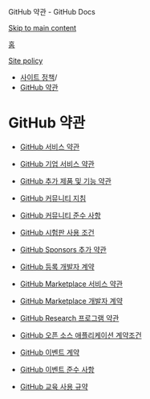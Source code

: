 GitHub 약관 - GitHub Docs

[Skip to main content](#main-content)

[홈](/ko)

[Site policy](/ko/site-policy)

* [사이트 정책](/ko/site-policy)/
* [GitHub 약관](/ko/site-policy/github-terms)

GitHub 약관
==========

* [GitHub 서비스 약관](/ko/site-policy/github-terms/github-terms-of-service)

* [GitHub 기업 서비스 약관](/ko/site-policy/github-terms/github-corporate-terms-of-service)

* [GitHub 추가 제품 및 기능 약관](/ko/site-policy/github-terms/github-terms-for-additional-products-and-features)

* [GitHub 커뮤니티 지침](/ko/site-policy/github-terms/github-community-guidelines)

* [GitHub 커뮤니티 준수 사항](/ko/site-policy/github-terms/github-community-code-of-conduct)

* [GitHub 시험판 사용 조건](/ko/site-policy/github-terms/github-pre-release-license-terms)

* [GitHub Sponsors 추가 약관](/ko/site-policy/github-terms/github-sponsors-additional-terms)

* [GitHub 등록 개발자 계약](/ko/site-policy/github-terms/github-registered-developer-agreement)

* [GitHub Marketplace 서비스 약관](/ko/site-policy/github-terms/github-marketplace-terms-of-service)

* [GitHub Marketplace 개발자 계약](/ko/site-policy/github-terms/github-marketplace-developer-agreement)

* [GitHub Research 프로그램 약관](/ko/site-policy/github-terms/github-research-program-terms)

* [GitHub 오픈 소스 애플리케이션 계약조건](/ko/site-policy/github-terms/github-open-source-applications-terms-and-conditions)

* [GitHub 이벤트 계약](/ko/site-policy/github-terms/github-event-terms)

* [GitHub 이벤트 준수 사항](/ko/site-policy/github-terms/github-event-code-of-conduct)

* [GitHub 교육 사용 규약](/ko/site-policy/github-terms/github-educational-use-agreement)
